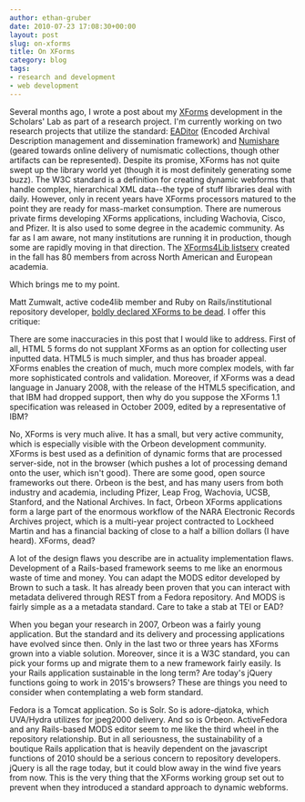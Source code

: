 ```yaml
---
author: ethan-gruber
date: 2010-07-23 17:08:30+00:00
layout: post
slug: on-xforms
title: On XForms
category: blog
tags:
- research and development
- web development
---
```


Several months ago, I wrote a post about my [XForms](http://www.w3.org/TR/xforms11/) development in the Scholars' Lab as part of a research project. I'm currently working on two research projects that utilize the standard: [EADitor](http://code.google.com/p/eaditor/) (Encoded Archival Description management and dissemination framework) and [Numishare](http://code.google.com/p/numishare/) (geared towards online delivery of numismatic collections, though other artifacts can be represented). Despite its promise, XForms has not quite swept up the library world yet (though it is most definitely generating some buzz). The W3C standard is a definition for creating dynamic webforms that handle complex, hierarchical XML data--the type of stuff libraries deal with daily. However, only in recent years have XForms processors matured to the point they are ready for mass-market consumption. There are numerous private firms developing XForms applications, including Wachovia, Cisco, and Pfizer. It is also used to some degree in the academic community. As far as I am aware, not many institutions are running it in production, though some are rapidly moving in that direction. The [XForms4Lib listserv](https://list.mail.virginia.edu/mailman/listinfo/xforms4lib) created in the fall has 80 members from across North American and European academia.

Which brings me to my point. <!-- more -->

Matt Zumwalt, active code4lib member and Ruby on Rails/institutional repository developer, [boldly declared XForms to be dead](http://yourmediashelf.com/blog/2010/07/20/writing-on-the-wall-xforms-has-been-dead-for-years/). I offer this critique:


There are some inaccuracies in this post that I would like to address. First of all, HTML 5 forms do not supplant XForms as an option for collecting user inputted data. HTML5 is much simpler, and thus has broader appeal. XForms enables the creation of much, much more complex models, with far more sophisticated controls and validation. Moreover, if XForms was a dead language in January 2008, with the release of the HTML5 specification, and that IBM had dropped support, then why do you suppose the XForms 1.1 specification was released in October 2009, edited by a representative of IBM?

No, XForms is very much alive. It has a small, but very active community, which is especially visible with the Orbeon development community. XForms is best used as a definition of dynamic forms that are processed server-side, not in the browser (which pushes a lot of processing demand onto the user, which isn't good). There are some good, open source frameworks out there. Orbeon is the best, and has many users from both industry and academia, including Pfizer, Leap Frog, Wachovia, UCSB, Stanford, and the National Archives. In fact, Orbeon XForms applications form a large part of the enormous workflow of the NARA Electronic Records Archives project, which is a multi-year project contracted to Lockheed Martin and has a financial backing of close to a half a billion dollars (I have heard). XForms, dead?

A lot of the design flaws you describe are in actuality implementation flaws. Development of a Rails-based framework seems to me like an enormous waste of time and money. You can adapt the MODS editor developed by Brown to such a task. It has already been proven that you can interact with metadata delivered through REST from a Fedora repository. And MODS is fairly simple as a a metadata standard. Care to take a stab at TEI or EAD?

When you began your research in 2007, Orbeon was a fairly young application. But the standard and its delivery and processing applications have evolved since then. Only in the last two or three years has XForms grown into a viable solution. Moreover, since it is a W3C standard, you can pick your forms up and migrate them to a new framework fairly easily. Is your Rails application sustainable in the long term? Are today's jQuery functions going to work in 2015's browsers? These are things you need to consider when contemplating a web form standard.


Fedora is a Tomcat application. So is Solr. So is adore-djatoka, which UVA/Hydra utilizes for jpeg2000 delivery. And so is Orbeon. ActiveFedora and any Rails-based MODS editor seem to me like the third wheel in the repository relationship. But in all seriousness, the sustainability of a boutique Rails application that is heavily dependent on the javascript functions of 2010 should be a serious concern to repository developers. jQuery is all the rage today, but it could blow away in the wind five years from now. This is the very thing that the XForms working group set out to prevent when they introduced a standard approach to dynamic webforms.
